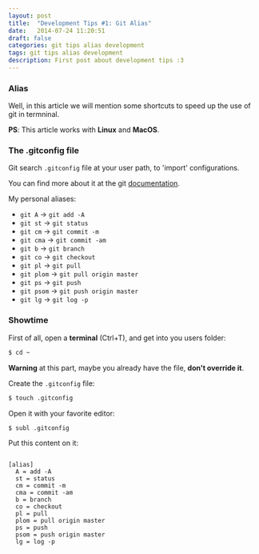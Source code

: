 ```yaml
---
layout: post
title:  "Development Tips #1: Git Alias"
date:   2014-07-24 11:20:51
draft: false
categories: git tips alias development
tags: git tips alias development
description: First post about development tips :3
---
```


### Alias

Well, in this article we will mention some shortcuts to speed up the use of git in termninal.

**PS**: This article works with **Linux** and **MacOS**. 

### The .gitconfig file

Git search ``.gitconfig`` file at your user path, to 'import' configurations.

You can find more about it at the git [documentation](http://git-scm.com/docs/git-config).

My personal aliases:

*  ``git A`` -> ``git add -A``
*  ``git st`` -> ``git status``
*  ``git cm`` -> ``git commit -m``
*  ``git cma`` -> ``git commit -am``
*  ``git b`` -> ``git branch``
*  ``git co`` -> ``git checkout``
*  ``git pl`` -> ``git pull``
*  ``git plom`` -> ``git pull origin master``
*  ``git ps`` -> ``git push``
*  ``git psom`` -> ``git push origin master``
*  ``git lg`` -> ``git log -p``

### Showtime

First of all, open a **terminal** (Ctrl+T), and get into you users folder:

```bash
$ cd ~
```

**Warning** at this part, maybe you already have the file, **don't override it**.

Create the ``.gitconfig`` file:

```bash
$ touch .gitconfig
```

Open it with your favorite editor:

```bash
$ subl .gitconfig
```

Put this content on it:

```file

[alias]
  A = add -A
  st = status
  cm = commit -m
  cma = commit -am
  b = branch
  co = checkout
  pl = pull
  plom = pull origin master
  ps = push
  psom = push origin master
  lg = log -p
```